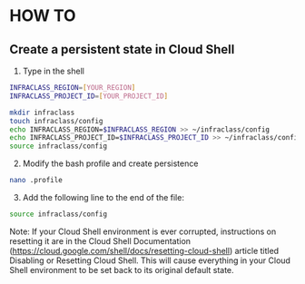 # HOW TO

## Create a persistent state in Cloud Shell

1. Type in the shell

```bash
INFRACLASS_REGION=[YOUR_REGION]
INFRACLASS_PROJECT_ID=[YOUR_PROJECT_ID]
```

```bash
mkdir infraclass
touch infraclass/config
echo INFRACLASS_REGION=$INFRACLASS_REGION >> ~/infraclass/config
echo INFRACLASS_PROJECT_ID=$INFRACLASS_PROJECT_ID >> ~/infraclass/config
source infraclass/config
```
2. Modify the bash profile and create persistence
```bash
nano .profile
```


3. Add the following line to the end of the file:
```bash
source infraclass/config
```

Note: If your Cloud Shell environment is ever corrupted, instructions on resetting it are in the Cloud Shell Documentation (https://cloud.google.com/shell/docs/resetting-cloud-shell) article titled Disabling or Resetting Cloud Shell. This will cause everything in your Cloud Shell environment to be set back to its original default state.
